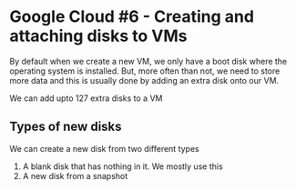 # Google Cloud #6 - Creating and attaching disks to VMs

By default when we create a new VM, we only have a boot disk where the operating system is installed.
But, more often than not, we need to store more data and this is usually done by adding an extra disk
onto our VM.

We can add upto 127 extra disks to a VM

## Types of new disks

We can create a new disk from two different types
1. A blank disk that has nothing in it. We mostly use this
2. A new disk from a snapshot